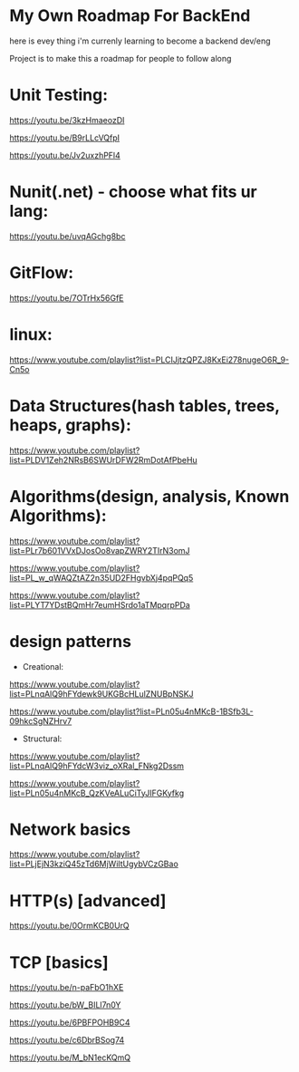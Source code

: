 # My Own Roadmap For BackEnd

here is evey thing i'm currenly learning to become a backend dev/eng


Project is to make this a roadmap for people to follow along 

# Unit Testing: 
https://youtu.be/3kzHmaeozDI

https://youtu.be/B9rLLcVQfpI

https://youtu.be/Jv2uxzhPFl4

# Nunit(.net) - choose what fits ur lang:

https://youtu.be/uvqAGchg8bc 

# GitFlow:

https://youtu.be/7OTrHx56GfE

# linux: 

https://www.youtube.com/playlist?list=PLCIJjtzQPZJ8KxEi278nugeO6R_9-Cn5o

# Data Structures(hash tables, trees, heaps, graphs):

https://www.youtube.com/playlist?list=PLDV1Zeh2NRsB6SWUrDFW2RmDotAfPbeHu

# Algorithms(design, analysis, Known Algorithms):

https://www.youtube.com/playlist?list=PLr7b601VVxDJosOo8vapZWRY2TIrN3omJ

https://www.youtube.com/playlist?list=PL_w_qWAQZtAZ2n35UD2FHgvbXj4pqPQq5

https://www.youtube.com/playlist?list=PLYT7YDstBQmHr7eumHSrdo1aTMpqrpPDa

# design patterns

- Creational: 

https://www.youtube.com/playlist?list=PLnqAlQ9hFYdewk9UKGBcHLulZNUBpNSKJ

https://www.youtube.com/playlist?list=PLn05u4nMKcB-1BSfb3L-09hkcSgNZHrv7

- Structural:
 
https://www.youtube.com/playlist?list=PLnqAlQ9hFYdcW3viz_oXRal_FNkg2Dssm

https://www.youtube.com/playlist?list=PLn05u4nMKcB_QzKVeALuCiTyJIFGKyfkg


# Network basics
https://www.youtube.com/playlist?list=PLjEjN3kziQ45zTd6MjWiltUgybVCzGBao

# HTTP(s) [advanced]
https://youtu.be/0OrmKCB0UrQ

# TCP [basics]
https://youtu.be/n-paFbO1hXE

https://youtu.be/bW_BILl7n0Y

https://youtu.be/6PBFPOHB9C4

https://youtu.be/c6DbrBSog74

https://youtu.be/M_bN1ecKQmQ




